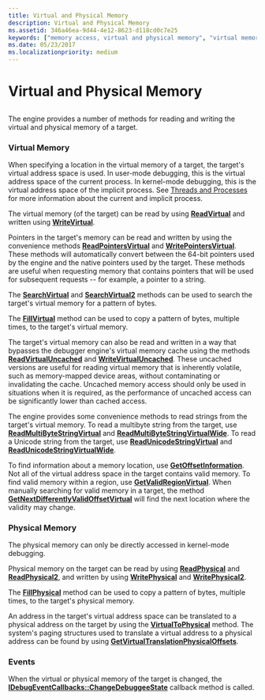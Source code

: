 ```yaml
---
title: Virtual and Physical Memory
description: Virtual and Physical Memory
ms.assetid: 346a46ea-9d44-4e12-8623-d118cd0c7e25
keywords: ["memory access, virtual and physical memory", "virtual memory access", "physical memory access"]
ms.date: 05/23/2017
ms.localizationpriority: medium
---
```


# Virtual and Physical Memory


## <span id="ddk_virtual_and_physical_memory_dbx"></span><span id="DDK_VIRTUAL_AND_PHYSICAL_MEMORY_DBX"></span>


The engine provides a number of methods for reading and writing the virtual and physical memory of a target.

### <span id="virtual_memory"></span><span id="VIRTUAL_MEMORY"></span>Virtual Memory

When specifying a location in the virtual memory of a target, the target's virtual address space is used. In user-mode debugging, this is the virtual address space of the current process. In kernel-mode debugging, this is the virtual address space of the implicit process. See [Threads and Processes](controlling-threads-and-processes.md) for more information about the current and implicit process.

The virtual memory (of the target) can be read by using [**ReadVirtual**](https://docs.microsoft.com/windows-hardware/drivers/ddi/content/dbgeng/nf-dbgeng-idebugdataspaces4-readvirtual) and written using [**WriteVirtual**](https://docs.microsoft.com/windows-hardware/drivers/ddi/content/dbgeng/nf-dbgeng-idebugdataspaces4-writevirtual).

Pointers in the target's memory can be read and written by using the convenience methods [**ReadPointersVirtual**](https://docs.microsoft.com/windows-hardware/drivers/ddi/content/dbgeng/nf-dbgeng-idebugdataspaces4-readpointersvirtual) and [**WritePointersVirtual**](https://docs.microsoft.com/windows-hardware/drivers/ddi/content/dbgeng/nf-dbgeng-idebugdataspaces4-writepointersvirtual). These methods will automatically convert between the 64-bit pointers used by the engine and the native pointers used by the target. These methods are useful when requesting memory that contains pointers that will be used for subsequent requests -- for example, a pointer to a string.

The [**SearchVirtual**](https://docs.microsoft.com/windows-hardware/drivers/ddi/content/dbgeng/nf-dbgeng-idebugdataspaces4-searchvirtual) and [**SearchVirtual2**](https://docs.microsoft.com/windows-hardware/drivers/ddi/content/dbgeng/nf-dbgeng-idebugdataspaces4-searchvirtual2) methods can be used to search the target's virtual memory for a pattern of bytes.

The [**FillVirtual**](https://docs.microsoft.com/windows-hardware/drivers/ddi/content/dbgeng/nf-dbgeng-idebugdataspaces4-fillvirtual) method can be used to copy a pattern of bytes, multiple times, to the target's virtual memory.

The target's virtual memory can also be read and written in a way that bypasses the debugger engine's virtual memory cache using the methods [**ReadVirtualUncached**](https://docs.microsoft.com/windows-hardware/drivers/ddi/content/dbgeng/nf-dbgeng-idebugdataspaces4-readvirtualuncached) and [**WriteVirtualUncached**](https://docs.microsoft.com/windows-hardware/drivers/ddi/content/dbgeng/nf-dbgeng-idebugdataspaces4-writevirtualuncached). These uncached versions are useful for reading virtual memory that is inherently volatile, such as memory-mapped device areas, without contaminating or invalidating the cache. Uncached memory access should only be used in situations when it is required, as the performance of uncached access can be significantly lower than cached access.

The engine provides some convenience methods to read strings from the target's virtual memory. To read a multibyte string from the target, use [**ReadMultiByteStringVirtual**](https://docs.microsoft.com/windows-hardware/drivers/ddi/content/dbgeng/nf-dbgeng-idebugdataspaces4-readmultibytestringvirtual) and [**ReadMultiByteStringVirtualWide**](https://docs.microsoft.com/windows-hardware/drivers/ddi/content/dbgeng/nf-dbgeng-idebugdataspaces4-readmultibytestringvirtualwide). To read a Unicode string from the target, use [**ReadUnicodeStringVirtual**](https://docs.microsoft.com/windows-hardware/drivers/ddi/content/dbgeng/nf-dbgeng-idebugdataspaces4-readunicodestringvirtual) and [**ReadUnicodeStringVirtualWide**](https://docs.microsoft.com/windows-hardware/drivers/ddi/content/dbgeng/nf-dbgeng-idebugdataspaces4-readunicodestringvirtualwide).

To find information about a memory location, use [**GetOffsetInformation**](https://docs.microsoft.com/windows-hardware/drivers/ddi/content/dbgeng/nf-dbgeng-idebugdataspaces4-getoffsetinformation). Not all of the virtual address space in the target contains valid memory. To find valid memory within a region, use [**GetValidRegionVirtual**](https://docs.microsoft.com/windows-hardware/drivers/ddi/content/dbgeng/nf-dbgeng-idebugdataspaces4-getvalidregionvirtual). When manually searching for valid memory in a target, the method [**GetNextDifferentlyValidOffsetVirtual**](https://docs.microsoft.com/windows-hardware/drivers/ddi/content/dbgeng/nf-dbgeng-idebugdataspaces4-getnextdifferentlyvalidoffsetvirtual) will find the next location where the validity may change.

### <span id="physical_memory"></span><span id="PHYSICAL_MEMORY"></span>Physical Memory

The physical memory can only be directly accessed in kernel-mode debugging.

Physical memory on the target can be read by using [**ReadPhysical**](https://docs.microsoft.com/windows-hardware/drivers/ddi/content/dbgeng/nf-dbgeng-idebugdataspaces4-readphysical) and [**ReadPhysical2**](https://docs.microsoft.com/windows-hardware/drivers/ddi/content/dbgeng/nf-dbgeng-idebugdataspaces4-readphysical2), and written by using [**WritePhysical**](https://docs.microsoft.com/windows-hardware/drivers/ddi/content/wdbgexts/nf-wdbgexts-writephysical) and [**WritePhysical2**](https://docs.microsoft.com/windows-hardware/drivers/ddi/content/dbgeng/nf-dbgeng-idebugdataspaces4-writephysical2).

The [**FillPhysical**](https://docs.microsoft.com/windows-hardware/drivers/ddi/content/dbgeng/nf-dbgeng-idebugdataspaces4-fillphysical) method can be used to copy a pattern of bytes, multiple times, to the target's physical memory.

An address in the target's virtual address space can be translated to a physical address on the target by using the [**VirtualToPhysical**](https://docs.microsoft.com/windows-hardware/drivers/ddi/content/dbgeng/nf-dbgeng-idebugdataspaces4-virtualtophysical) method. The system's paging structures used to translate a virtual address to a physical address can be found by using [**GetVirtualTranslationPhysicalOffsets**](https://docs.microsoft.com/windows-hardware/drivers/ddi/content/dbgeng/nf-dbgeng-idebugdataspaces4-getvirtualtranslationphysicaloffsets).

### <span id="events"></span><span id="EVENTS"></span>Events

When the virtual or physical memory of the target is changed, the [**IDebugEventCallbacks::ChangeDebuggeeState**](https://docs.microsoft.com/windows-hardware/drivers/ddi/content/dbgeng/nf-dbgeng-idebugeventcallbacks-changedebuggeestate) callback method is called.

 

 





